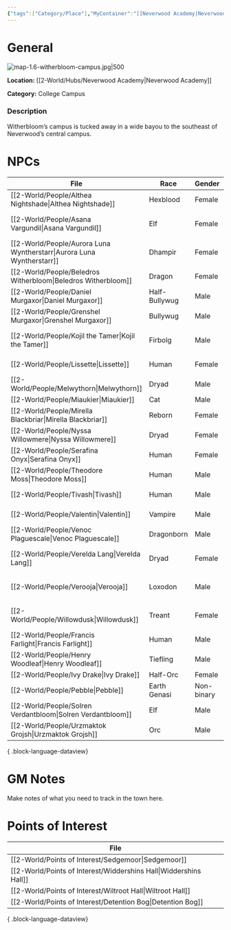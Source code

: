 ```yaml
---
{"tags":["Category/Place"],"MyContainer":"[[Neverwood Academy|Neverwood Academy]]","MyCategory":"College Campus","obsidianUIMode":"preview","image":"map-1.6-witherbloom-campus.jpg","dg-publish":true,"dg-path":"World/Places/Witherbloom Campus.md","permalink":"/world/places/witherbloom-campus/","dgPassFrontmatter":true,"updated":"2025-09-29T14:39:00.000+01:00"}
---
```



# General

![map-1.6-witherbloom-campus.jpg|500](/img/user/z_Assets/Campus%20Maps/map-1.6-witherbloom-campus.jpg)

**Location:** [[2-World/Hubs/Neverwood Academy\|Neverwood Academy]]

**Category:** College Campus

### Description
Witherbloom’s campus is tucked away in a wide bayou to the southeast of Neverwood’s central campus.

# NPCs

| File                                                                     | Race          | Gender     | Role                |
| ------------------------------------------------------------------------ | ------------- | ---------- | ------------------- |
| [[2-World/People/Althea Nightshade\|Althea Nightshade]]               | Hexblood      | Female     | Student             |
| [[2-World/People/Asana Vargundil\|Asana Vargundil]]                   | Elf           | Female     | Professor of Growth |
| [[2-World/People/Aurora Luna Wyntherstarr\|Aurora Luna Wyntherstarr]] | Dhampir       | Female     | Student             |
| [[2-World/People/Beledros Witherbloom\|Beledros Witherbloom]]         | Dragon        | Female     | Founder Dragon      |
| [[2-World/People/Daniel Murgaxor\|Daniel Murgaxor]]                   | Half-Bullywug | Male       | Alumni              |
| [[2-World/People/Grenshel Murgaxor\|Grenshel Murgaxor]]               | Bullywug      | Male       | Alumni              |
| [[2-World/People/Kojil the Tamer\|Kojil the Tamer]]                   | Firbolg       | Male       | Professor of Growth |
| [[2-World/People/Lissette\|Lissette]]                                 | Human         | Female     | College Dean        |
| [[2-World/People/Melwythorn\|Melwythorn]]                             | Dryad         | Male       | Student             |
| [[2-World/People/Miaukier\|Miaukier]]                                 | Cat           | Male       | Other               |
| [[2-World/People/Mirella Blackbriar\|Mirella Blackbriar]]             | Reborn        | Female     | Student             |
| [[2-World/People/Nyssa Willowmere\|Nyssa Willowmere]]                 | Dryad         | Female     | Student             |
| [[2-World/People/Serafina Onyx\|Serafina Onyx]]                       | Human         | Female     | Professor of Decay  |
| [[2-World/People/Theodore Moss\|Theodore Moss]]                       | Human         | Male       | Veteran             |
| [[2-World/People/Tivash\|Tivash]]                                     | Human         | Male       | Professor of Decay  |
| [[2-World/People/Valentin\|Valentin]]                                 | Vampire       | Male       | College Dean        |
| [[2-World/People/Venoc Plaguescale\|Venoc Plaguescale]]               | Dragonborn    | Male       | Professor of Decay  |
| [[2-World/People/Verelda Lang\|Verelda Lang]]                         | Dryad         | Female     | Professor of Growth |
| [[2-World/People/Verooja\|Verooja]]                                   | Loxodon       | Male       | Professor of Growth |
| [[2-World/People/Willowdusk\|Willowdusk]]                             | Treant        | Female     | Professor of Growth |
| [[2-World/People/Francis Farlight\|Francis Farlight]]                 | Human         | Male       | Student             |
| [[2-World/People/Henry Woodleaf\|Henry Woodleaf]]                     | Tiefling      | Male       | Student             |
| [[2-World/People/Ivy Drake\|Ivy Drake]]                               | Half-Orc      | Female     | Student             |
| [[2-World/People/Pebble\|Pebble]]                                     | Earth Genasi  | Non-binary | Student             |
| [[2-World/People/Solren Verdantbloom\|Solren Verdantbloom]]           | Elf           | Male       | Student             |
| [[2-World/People/Urzmaktok Grojsh\|Urzmaktok Grojsh]]                 | Orc           | Male       | Student             |

{ .block-language-dataview}

# GM Notes

Make notes of what you need to track in the town here. 


# Points of Interest

| File                                                                 |
| -------------------------------------------------------------------- |
| [[2-World/Points of Interest/Sedgemoor\|Sedgemoor]]               |
| [[2-World/Points of Interest/Widdershins Hall\|Widdershins Hall]] |
| [[2-World/Points of Interest/Wiltroot Hall\|Wiltroot Hall]]       |
| [[2-World/Points of Interest/Detention Bog\|Detention Bog]]       |

{ .block-language-dataview}
